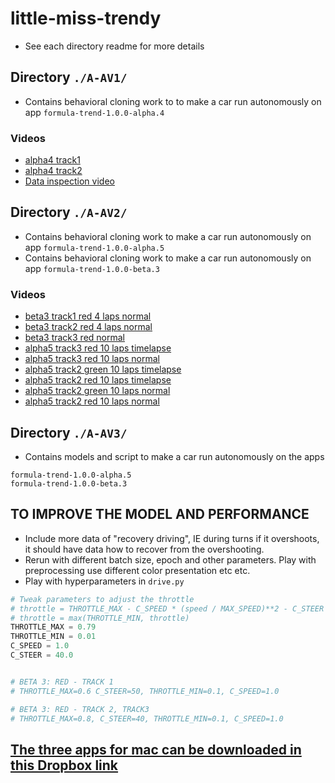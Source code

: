 # little-miss-trendy
- See each directory readme for more details

## Directory `./A-AV1/`
- Contains behavioral cloning work to to make a car run autonomously on app `formula-trend-1.0.0-alpha.4`

### Videos 
- [alpha4 track1](https://github.com/mithi/little-miss-trendy/blob/master/A-AV1/videos/track1-480p.mp4)
- [alpha4 track2](https://github.com/mithi/little-miss-trendy/blob/master/A-AV1/videos/track2-480p.mp4)
- [Data inspection video](https://github.com/mithi/little-miss-trendy/blob/master/A-AV1/videos/x-many-images-unified.mp4)

## Directory `./A-AV2/`
- Contains behavioral cloning work to make a car run autonomously on app `formula-trend-1.0.0-alpha.5`
- Contains behavioral cloning work to make a car run autonomously on app `formula-trend-1.0.0-beta.3`

### Videos
- [beta3 track1 red 4 laps normal](https://youtu.be/n_deohu4i0E)
- [beta3 track2 red 4 laps normal](https://youtu.be/vV3112WJ48o)
- [beta3 track3 red normal](https://youtu.be/GTjTX_WTKNc)
- [alpha5 track3 red 10 laps timelapse](https://youtu.be/5LhN1_r9p9w)
- [alpha5 track3 red 10 laps normal](https://youtu.be/DRkD2LPB3_Q)
- [alpha5 track2 green 10 laps timelapse](https://youtu.be/pIQipid5GtQ)
- [alpha5 track2 red 10 laps timelapse](https://youtu.be/t3wT8Googsc)
- [alpha5 track2 green 10 laps normal](https://youtu.be/A96RF0BXZns)
- [alpha5 track2 red 10 laps normal](https://youtu.be/5LhN1_r9p9w)

## Directory `./A-AV3/`
- Contains models and script to make a car run autonomously on the apps
```
formula-trend-1.0.0-alpha.5
formula-trend-1.0.0-beta.3
```

## TO IMPROVE THE MODEL AND PERFORMANCE
- Include more data of "recovery driving", IE during turns if it overshoots, it should have data how to
recover from the overshooting.
- Rerun with different batch size, epoch and other parameters. Play with preprocessing use different color presentation etc etc.
- Play with hyperparameters in `drive.py`
```python
# Tweak parameters to adjust the throttle
# throttle = THROTTLE_MAX - C_SPEED * (speed / MAX_SPEED)**2 - C_STEER * (steering_angle / MAX_ANGLE)**2
# throttle = max(THROTTLE_MIN, throttle)
THROTTLE_MAX = 0.79
THROTTLE_MIN = 0.01
C_SPEED = 1.0
C_STEER = 40.0


# BETA 3: RED - TRACK 1
# THROTTLE_MAX=0.6 C_STEER=50, THROTTLE_MIN=0.1, C_SPEED=1.0

# BETA 3: RED - TRACK 2, TRACK3
# THROTTLE_MAX=0.8, C_STEER=40, THROTTLE_MIN=0.1, C_SPEED=1.0
```


## [The three apps for mac can be downloaded in this Dropbox link](https://www.dropbox.com/sh/6ktu5bfuv34ua5r/AABu4xrCMuWagfJhjRExvPdza?dl=0)
